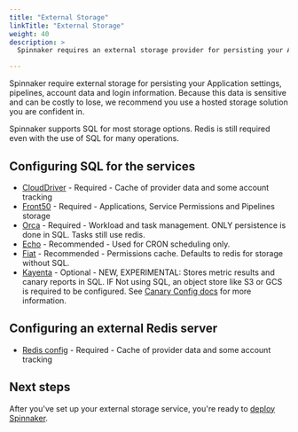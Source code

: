 ```yaml
---
title: "External Storage"
linkTitle: "External Storage"
weight: 40
description: >
  Spinnaker requires an external storage provider for persisting your Application settings and configured Pipelines.

---
```


Spinnaker require external storage for persisting your Application settings, pipelines, account data
and login information.  Because this data is sensitive and can be costly to lose, we recommend you 
use a hosted storage solution you are confident in.

Spinnaker supports SQL for most storage options.  Redis is still required even with the use
of SQL for many operations.


## Configuring SQL for the services
* [CloudDriver](/docs/setup/install/storage/clouddriver-sql/) - Required - Cache of provider data and some account tracking
* [Front50](/docs/setup/install/storage/front50-sql/) - Required - Applications, Service Permissions and Pipelines storage
* [Orca](/docs/setup/install/storage/front50-sql/) - Required - Workload and task management.  ONLY persistence is done in SQL.  Tasks still use redis.
* [Echo](/docs/setup/install/storage/echo-sql/) - Recommended - Used for CRON scheduling only.
* [Fiat](/docs/setup/install/storage/fiat-sql/) - Recommended - Permissions cache.  Defaults to redis for storage without SQL.
* [Kayenta](/docs/setup/install/storage/kayenta-sql/) - Optional - NEW, EXPERIMENTAL:  Stores metric results and canary reports in SQL.  IF Not using SQL, an object store like S3 or GCS is required to be configured.  See [Canary Config docs](/docs/setup/other_config/canary/) for more information.


## Configuring an external Redis server
* [Redis config](/docs/setup/install/storage/redis/) - Required - Cache of provider data and some account tracking

## Next steps
After you've set up your external storage service, you're ready to [deploy Spinnaker](/docs/setup/install/deploy/).
